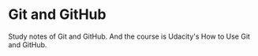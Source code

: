 # Git and GitHub

Study notes of Git and GitHub.
And the course is Udacity's How to Use Git and GitHub.